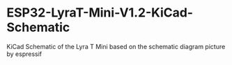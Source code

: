 # ESP32-LyraT-Mini-V1.2-KiCad-Schematic
KiCad Schematic of the Lyra T Mini based on the schematic diagram picture by espressif
